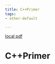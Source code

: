 ```yaml
---
title: C++Primer
tags:
- other-default

---
```


[local pdf](../../../pdfs/C%2B%2BPrimer-4th-cn.pdf)

# C++Primer

